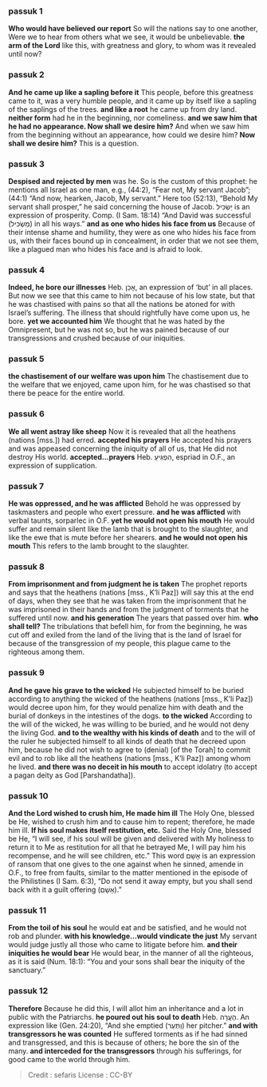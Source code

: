 
### passuk 1
<b>Who would have believed our report</b> So will the nations say to one another, Were we to hear from others what we see, it would be unbelievable.
<b>the arm of the Lord</b> like this, with greatness and glory, to whom was it revealed until now?

### passuk 2
<b>And he came up like a sapling before it</b> This people, before this greatness came to it, was a very humble people, and it came up by itself like a sapling of the saplings of the trees.
<b>and like a root</b> he came up from dry land.
<b>neither form</b> had he in the beginning, nor comeliness.
<b>and we saw him that he had no appearance. Now shall we desire him?</b> And when we saw him from the beginning without an appearance, how could we desire him? <b>Now shall we desire him?</b> This is a question.

### passuk 3
<b>Despised and rejected by men</b> was he. So is the custom of this prophet: he mentions all Israel as one man, e.g., (44:2), “Fear not, My servant Jacob”; (44:1) “And now, hearken, Jacob, My servant.” Here too (52:13), “Behold My servant shall prosper,” he said concerning the house of Jacob. יַשְׂכִּיל is an expression of prosperity. Comp. (I Sam. 18:14) “And David was successful (מַשְׂכִּיל) in all his ways.”
<b>and as one who hides his face from us</b> Because of their intense shame and humility, they were as one who hides his face from us, with their faces bound up in concealment, in order that we not see them, like a plagued man who hides his face and is afraid to look.

### passuk 4
<b>Indeed, he bore our illnesses</b> Heb. אָכֵן, an expression of ‘but’ in all places. But now we see that this came to him not because of his low state, but that he was chastised with pains so that all the nations be atoned for with Israel’s suffering. The illness that should rightfully have come upon us, he bore.
<b>yet we accounted him</b> We thought that he was hated by the Omnipresent, but he was not so, but he was pained because of our transgressions and crushed because of our iniquities.

### passuk 5
<b>the chastisement of our welfare was upon him</b> The chastisement due to the welfare that we enjoyed, came upon him, for he was chastised so that there be peace for the entire world.

### passuk 6
<b>We all went astray like sheep</b> Now it is revealed that all the heathens (nations [mss.]) had erred.
<b>accepted his prayers</b> He accepted his prayers and was appeased concerning the iniquity of all of us, that He did not destroy His world. <b>accepted...prayers</b> Heb. הִפְגִּיעַ, espriad in O.F., an expression of supplication.

### passuk 7
<b>He was oppressed, and he was afflicted</b> Behold he was oppressed by taskmasters and people who exert pressure.
<b>and he was afflicted</b> with verbal taunts, sorparlec in O.F.
<b>yet he would not open his mouth</b> He would suffer and remain silent like the lamb that is brought to the slaughter, and like the ewe that is mute before her shearers.
<b>and he would not open his mouth</b> This refers to the lamb brought to the slaughter.

### passuk 8
<b>From imprisonment and from judgment he is taken</b> The prophet reports and says that the heathens (nations [mss., K’li Paz]) will say this at the end of days, when they see that he was taken from the imprisonment that he was imprisoned in their hands and from the judgment of torments that he suffered until now.
<b>and his generation</b> The years that passed over him.
<b>who shall tell?</b> The tribulations that befell him, for from the beginning, he was cut off and exiled from the land of the living that is the land of Israel for because of the transgression of my people, this plague came to the righteous among them.

### passuk 9
<b>And he gave his grave to the wicked</b> He subjected himself to be buried according to anything the wicked of the heathens (nations [mss., K’li Paz]) would decree upon him, for they would penalize him with death and the burial of donkeys in the intestines of the dogs.
<b>to the wicked</b> According to the will of the wicked, he was willing to be buried, and he would not deny the living God.
<b>and to the wealthy with his kinds of death</b> and to the will of the ruler he subjected himself to all kinds of death that he decreed upon him, because he did not wish to agree to (denial) [of the Torah] to commit evil and to rob like all the heathens (nations [mss., K’li Paz]) among whom he lived.
<b>and there was no deceit in his mouth</b> to accept idolatry (to accept a pagan deity as God [Parshandatha]).

### passuk 10
<b>And the Lord wished to crush him, He made him ill</b> The Holy One, blessed be He, wished to crush him and to cause him to repent; therefore, he made him ill.
<b>If his soul makes itself restitution, etc.</b> Said the Holy One, blessed be He, “I will see, if his soul will be given and delivered with My holiness to return it to Me as restitution for all that he betrayed Me, I will pay him his recompense, and he will see children, etc.” This word אָשָׁם is an expression of ransom that one gives to the one against when he sinned, amende in O.F., to free from faults, similar to the matter mentioned in the episode of the Philistines (I Sam. 6:3), “Do not send it away empty, but you shall send back with it a guilt offering (אָשָׁם).”

### passuk 11
<b>From the toil of his soul</b> he would eat and be satisfied, and he would not rob and plunder.
<b>with his knowledge...would vindicate the just</b> My servant would judge justly all those who came to litigate before him.
<b>and their iniquities he would bear</b> He would bear, in the manner of all the righteous, as it is said (Num. 18:1): “You and your sons shall bear the iniquity of the sanctuary.”

### passuk 12
<b>Therefore</b> Because he did this, I will allot him an inheritance and a lot in public with the Patriarchs.
<b>he poured out his soul to death</b> Heb. הֶעֱרָה. An expression like (Gen. 24:20), “And she emptied (וַתְּעַר) her pitcher.”
<b>and with transgressors he was counted</b> He suffered torments as if he had sinned and transgressed, and this is because of others; he bore the sin of the many.
<b>and interceded for the transgressors</b> through his sufferings, for good came to the world through him.

>Credit : sefaris
>License : CC-BY